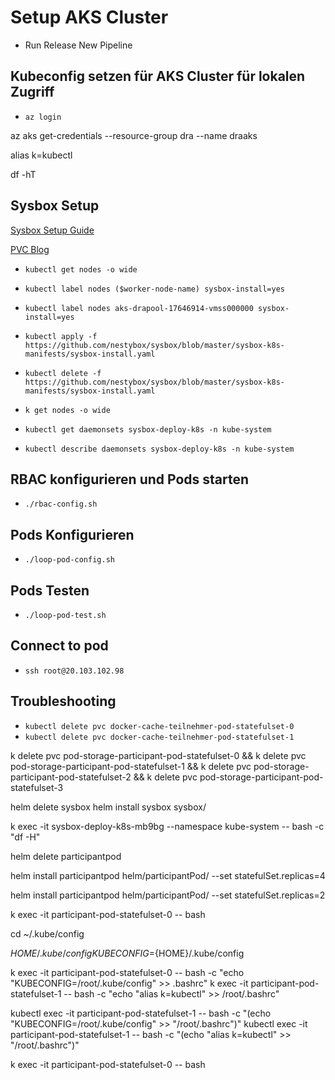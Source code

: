 # Setup AKS Cluster

- Run Release New Pipeline


## Kubeconfig setzen für AKS Cluster für lokalen Zugriff
- `az login`

az aks get-credentials --resource-group dra --name draaks

alias k=kubectl


df -hT

## Sysbox Setup
[Sysbox Setup Guide](https://github.com/nestybox/sysbox/blob/master/docs/user-guide/install-k8s.md)

[PVC Blog](https://blog.nestybox.com/2022/01/03/dink.html#kubernetes-cluster-creation)

- `kubectl get nodes -o wide`

- `kubectl label nodes ($worker-node-name) sysbox-install=yes`
- `kubectl label nodes aks-drapool-17646914-vmss000000 sysbox-install=yes`

- `kubectl apply -f https://github.com/nestybox/sysbox/blob/master/sysbox-k8s-manifests/sysbox-install.yaml`
- `kubectl delete -f https://github.com/nestybox/sysbox/blob/master/sysbox-k8s-manifests/sysbox-install.yaml`

- `k get nodes -o wide`

- `kubectl get daemonsets sysbox-deploy-k8s -n kube-system`

- `kubectl describe daemonsets sysbox-deploy-k8s -n kube-system`

## RBAC konfigurieren und Pods starten
- `./rbac-config.sh`
<!-- - `delete/delete-rbac-config.sh` -->



<!-- ## Checken ob alle Pods laufen 

- `kubectl get nodes -o wide -w`

- `kubectl get pods -o wide -w`

- `kubectl describe pod teilnehmer-pod-statefulset-0`

- `kubectl describe pod teilnehmer-pod-statefulset-1`

- `kubectl get pv`

- `kubectl exec teilnehmer-pod-statefulset-0 -- ps`

- `kubectl exec teilnehmer-pod-statefulset-0 -- docker ps`

- `kubectl exec teilnehmer-pod-statefulset-0 -- cat /proc/self/uid_map`

- `kubectl exec teilnehmer-pod-statefulset-1 -- ps`

- `kubectl exec teilnehmer-pod-statefulset-1 -- docker ps`

- `kubectl exec teilnehmer-pod-statefulset-1 -- cat /proc/self/uid_map`

- `kubectl get svc -o wide -w` -->

<!-- - `kubectl exec -it teilnehmer-pod-statefulset-0 -- passwd` -->




## Pods Konfigurieren
- `./loop-pod-config.sh`
## Pods Testen
- `./loop-pod-test.sh`


## Connect to pod
- `ssh root@20.103.102.98`

## Troubleshooting
- `kubectl delete pvc docker-cache-teilnehmer-pod-statefulset-0`
- `kubectl delete pvc docker-cache-teilnehmer-pod-statefulset-1`

k delete pvc pod-storage-participant-pod-statefulset-0 && k delete pvc pod-storage-participant-pod-statefulset-1 &&  k delete pvc pod-storage-participant-pod-statefulset-2 &&  k delete pvc pod-storage-participant-pod-statefulset-3

helm delete sysbox 
helm install sysbox sysbox/


k exec -it  sysbox-deploy-k8s-mb9bg --namespace kube-system -- bash -c "df -H"

helm delete participantpod 

helm install participantpod helm/participantPod/ --set statefulSet.replicas=4

helm install participantpod helm/participantPod/ --set statefulSet.replicas=2

k exec -it participant-pod-statefulset-0 -- bash 

cd ~/.kube/config


${HOME}/.kube/config
KUBECONFIG=${HOME}/.kube/config



k exec -it participant-pod-statefulset-0 -- bash -c "echo "KUBECONFIG=/root/.kube/config" >> .bashrc"
k exec -it participant-pod-statefulset-1 -- bash -c "echo "alias k=kubectl" >> /root/.bashrc"

kubectl exec -it participant-pod-statefulset-1 -- bash -c "(echo "KUBECONFIG=/root/.kube/config" >> "/root/.bashrc")"
kubectl exec -it participant-pod-statefulset-1 -- bash -c "(echo "alias k=kubectl" >> "/root/.bashrc")"


k exec -it participant-pod-statefulset-0 -- bash 
